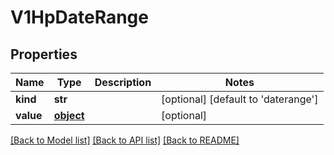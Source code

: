 # V1HpDateRange

## Properties
Name | Type | Description | Notes
------------ | ------------- | ------------- | -------------
**kind** | **str** |  | [optional] [default to 'daterange']
**value** | [**object**](.md) |  | [optional] 

[[Back to Model list]](../README.md#documentation-for-models) [[Back to API list]](../README.md#documentation-for-api-endpoints) [[Back to README]](../README.md)


